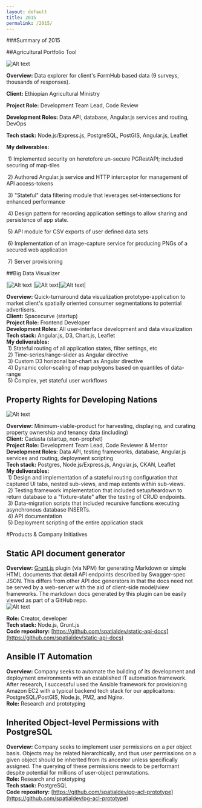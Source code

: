 ```yaml
---
layout: default
title: 2015
permalink: /2015/
---
```


###Summary of 2015

##Agricultural Portfolio Tool

![Alt text](https://github.com/rgwozdz/portfolio-images/blob/master/apt-01.png?raw=true)

**Overview:**  Data explorer for client's FormHub based data (9 surveys, thousands of responses).

**Client:** Ethiopian Agricultural Ministry

**Project Role:** Development Team Lead, Code Review

**Development Roles:** Data API, database, Angular.js services and routing, DevOps

**Tech stack:** Node.js/Express.js, PostgreSQL, PostGIS, Angular.js, Leaflet

**My deliverables:**

&nbsp;1) Implemented security on heretofore un-secure PGRestAPI; included securing of map-tiles

&nbsp;2) Authored Angular.js service and HTTP interceptor for management of API access-tokens

&nbsp;3) "Stateful" data filtering module that leverages set-intersections for enhanced performance

&nbsp;4) Design pattern for recording application settings to allow sharing and persistence of app state.

&nbsp;5) API module for CSV exports of user defined data sets

&nbsp;6) Implementation of an image-capture service for producing PNGs of a secured web application  

&nbsp;7) Server provisioning

##Big Data Visualizer

|![Alt text](https://github.com/rgwozdz/portfolio-images/blob/master/spacecurve-01.png?raw=true)  |![Alt text](https://github.com/rgwozdz/portfolio-images/blob/master/spacecurve-02.png?raw=true)|![Alt text](https://github.com/rgwozdz/portfolio-images/blob/master/spacecurve-03.png?raw=true)|


**Overview:**  Quick-turnaround data visualization prototype-application to market client's spatially oriented consumer segmentations to potential advertisers.  
**Client:** Spacecurve (startup)  
**Project Role:** Frontend Developer  
**Development Roles:** All user-interface development and data visualization  
**Tech stack:** Angular.js, D3, Chart.js, Leaflet  
**My deliverables:**  
&nbsp;1) Stateful routing of all application states, filter settings, etc  
&nbsp;2) Time-series/range-slider as Angular directive  
&nbsp;3) Custom D3 horizonal bar-chart as Angular directive  
&nbsp;4) Dynamic color-scaling of map polygons based on quantiles of data-range  
&nbsp;5) Complex, yet stateful  user workflows

## Property Rights  for Developing Nations
![Alt text](https://github.com/rgwozdz/portfolio-images/blob/master/cadasta.png?raw=true)

**Overview:**  Minimum-viable-product for harvesting, displaying, and curating property ownership and tenancy data (including)  
**Client:** Cadasta (startup, non-prophet)  
**Project Role:** Development Team Lead, Code Reviewer & Mentor  
**Development Roles:** Data API, testing frameworks, database,  Angular.js services and routing, deployment scripting  
**Tech stack:** Postgres, Node.js/Express.js, Angular.js, CKAN, Leaflet  
**My deliverables:**  
&nbsp;1) Design and implementation of a stateful routing configuration that captured UI tabs, nested sub-views, and map extents within sub-views.  
&nbsp;2) Testing framework implementation that included setup/teardown to return database to a "fixture-state" after the testing of CRUD endpoints.  
&nbsp;3) Data-migration scripts that included recursive functions executing asynchronous database INSERTs.  
&nbsp;4) API documentation  
&nbsp;5) Deployment scripting of the entire application stack
<br />  

#Products & Company Initiatives

## Static API document generator


**Overview:** [Grunt.js](http://gruntjs.com) plugin (via NPM) for generating Markdown or simple HTML documents that detail API endpoints described by Swagger-spec JSON.  This differs from other API doc generators in that the docs need not be served by a web-server with the aid of client-side model/view frameworks.  The markdown docs generated by this plugin can be easily viewed as part of a GitHub repo.  
![Alt text](https://github.com/rgwozdz/portfolio-images/blob/master/static-api-docs.png?raw=true)  
  
**Role:**   Creator, developer  
**Tech stack:** Node.js, Grunt.js  
**Code repository:** [https://github.com/spatialdev/static-api-docs](https://github.com/spatialdev/static-api-docs)

## Ansible IT Automation
**Overview:** Company seeks to automate the building of its development and deployment environments with an established IT automation framework.  After research, I successful used the Ansible framework for provisioning Amazon EC2 with a typical backend tech stack for our applicaitons: PostgreSQL/PostGIS, Node.js, PM2, and Nginx.  
**Role:** Research and prototyping

## Inherited Object-level Permissions with PostgreSQL
**Overview:** Company seeks to implement user permissions on a per object basis. Objects may be related hierarchically, and thus user permissions on a given object should be inherited from its ancestor unless specifically assigned. The querying of these permissions needs to be performant despite potential for millions of user-object permutations.  
**Role:** Research and prototyping  
**Tech stack:** PostgreSQL  
**Code repository:** [https://github.com/spatialdev/pg-acl-prototype](https://github.com/spatialdev/pg-acl-prototype)
